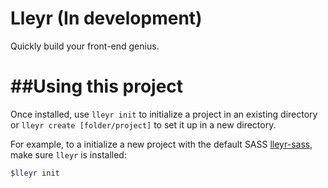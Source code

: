 Lleyr (In development)
==========================
Quickly build your front-end genius. 

##Using this project
==========================

Once installed, use `lleyr init` to initialize a project in an existing directory or
`lleyr create [folder/project]` to set it up in a new directory.

For example, to a initialize a new project with the default SASS [lleyr-sass](https://github.com/one-aalam/lleyr-sass),
make sure `lleyr` is installed:

```bash
$lleyr init
```
